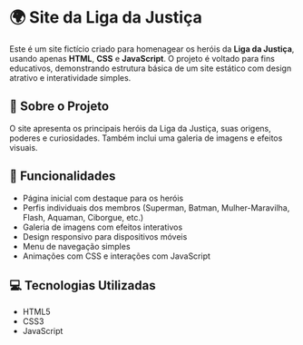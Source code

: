 # 🌍 Site da Liga da Justiça

Este é um site fictício criado para homenagear os heróis da **Liga da Justiça**, usando apenas **HTML**, **CSS** e **JavaScript**. 
O projeto é voltado para fins educativos, demonstrando estrutura básica de um site estático com design atrativo e interatividade simples.

## 🦸 Sobre o Projeto

O site apresenta os principais heróis da Liga da Justiça, suas origens, poderes e curiosidades. 
Também inclui uma galeria de imagens e efeitos visuais.

## 🎯 Funcionalidades

- Página inicial com destaque para os heróis
- Perfis individuais dos membros (Superman, Batman, Mulher-Maravilha, Flash, Aquaman, Ciborgue, etc.)
- Galeria de imagens com efeitos interativos
- Design responsivo para dispositivos móveis
- Menu de navegação simples
- Animações com CSS e interações com JavaScript

## 💻 Tecnologias Utilizadas

- HTML5
- CSS3
- JavaScript

